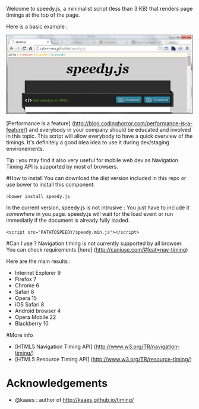 Welcome to speedy.js, a minimalist script (less than 3 KB) that renders page timings at the top of the page.  

Here is a basic example :

![demo](https://raw.githubusercontent.com/Cybermaxs/speedy.js/master/examples/chrome-example.png)

[Performance is a feature] (http://blog.codinghorror.com/performance-is-a-feature/) and everybody in your company should be educated and involved in this topic.
This script will allow everybody to have a quick overview of the timings.
It's definitely a good idea idea to use it during dev/staging environements.

Tip : you may find it also very useful for mobile web dev as Navigation Timing API is supported by most of browsers. 

#How to install
You can download the dist version included in this repo or use bower to install this component.

`>bower install speedy.js`

In the current version, speedy.js is not intrusive : You just have to include it _somewhere_ in you page. 
speedy.js will wait for the load event or run immediatly if the document is already fully loaded.

`<script src="PATHTOSPEEDY/speedy.min.js"></script>`

#Can I use ?
Navigation timing is not currently supported by all browser.
You can check requirements [here] (http://caniuse.com/#feat=nav-timing)

Here are the main results  : 
+ Internet Explorer 9
+ Firefox 7
+ Chrome 6
+ Safari 8
+ Opera 15
+ iOS Safari 8
+ Android browser 4
+ Opera Mobile 22
+ Blackberry 10

#More info
+ [HTML5 Navigation Timing API] (http://www.w3.org/TR/navigation-timing/)
+ [HTML5 Resource Timing API] (http://www.w3.org/TR/resource-timing/)


# Acknowledgements
+ @kaaes : author of http://kaaes.github.io/timing/
